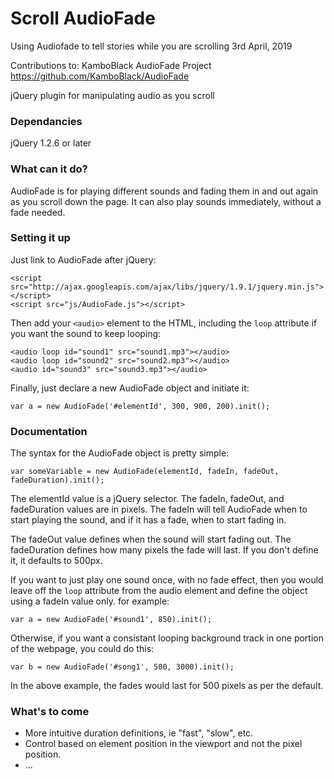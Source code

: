 # Scroll AudioFade

Using Audiofade to tell stories while you are scrolling  3rd April, 2019

Contributions to: KamboBlack AudioFade Project 
        https://github.com/KamboBlack/AudioFade


jQuery plugin for manipulating audio as you scroll
### Dependancies
jQuery 1.2.6 or later

### What can it do?
AudioFade is for playing different sounds and fading them in and out again as you scroll down the page. It can also play sounds immediately, without a fade needed.

### Setting it up
Just link to AudioFade after jQuery:

```
<script src="http://ajax.googleapis.com/ajax/libs/jquery/1.9.1/jquery.min.js"></script>
<script src="js/AudioFade.js"></script>
```

Then add your `<audio>` element to the HTML, including the `loop` attribute if you want the sound to keep looping:

```
<audio loop id="sound1" src="sound1.mp3"></audio>
<audio loop id="sound2" src="sound2.mp3"></audio>
<audio id="sound3" src="sound3.mp3"></audio>
```

Finally, just declare a new AudioFade object and initiate it:

```
var a = new AudioFade('#elementId', 300, 900, 200).init();
```

### Documentation
The syntax for the AudioFade object is pretty simple:

```
var someVariable = new AudioFade(elementId, fadeIn, fadeOut, fadeDuration).init();
```

The elementId value is a jQuery selector. The fadeIn, fadeOut, and fadeDuration values are in pixels. The fadeIn will tell AudioFade when to start playing the sound, and if it has a fade, when to start fading in.

The fadeOut value defines when the sound will start fading out. The fadeDuration defines how many pixels the fade will last. If you don't define it, it defaults to 500px.

If you want to just play one sound once, with no fade effect, then you would leave off the `loop` attribute from the audio element and define the object using a fadeIn value only. for example:

```
var a = new AudioFade('#sound1', 850).init();
```

Otherwise, if you want a consistant looping background track in one portion of the webpage, you could do this:

```
var b = new AudioFade('#song1', 500, 3000).init();
```

In the above example, the fades would last for 500 pixels as per the default.

### What's to come
* More intuitive duration definitions, ie "fast", "slow", etc.
* Control based on element position in the viewport and not the pixel position.
* ...

